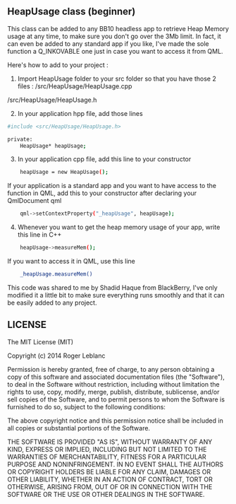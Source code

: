 HeapUsage class (beginner)
--------------
This class can be added to any BB10 headless app to retrieve Heap Memory usage at any time, to make sure you don't go over the 3Mb limit. In fact, it can even be added to any standard app if you like, I've made the sole function a Q_INKOVABLE one just in case you want to access it from QML.

Here's how to add to your project :

1) Import HeapUsage folder to your src folder so that you have those 2 files :
/src/HeapUsage/HeapUsage.cpp

/src/HeapUsage/HeapUsage.h

2) In your application hpp file, add those lines
```sh
#include <src/HeapUsage/HeapUsage.h>
```
```sh
private:
	HeapUsage* heapUsage;
```

3) In your application cpp file, add this line to your constructor
```sh
	heapUsage = new HeapUsage();
```
If your application is a standard app and you want to have access to the function in QML, add this to your constructor after declaring your QmlDocument qml 
```sh
	qml->setContextProperty("_heapUsage", heapUsage);
```

4) Whenever you want to get the heap memory usage of your app, write this line in C++
```sh
	heapUsage->measureMem();
```
If you want to access it in QML, use this line
```sh
	_heapUsage.measureMem()
```

This code was shared to me by Shadid Haque from BlackBerry, I've only modified it a little bit to make sure everything runs smoothly and that it can be easily added to any project.


LICENSE
--------------
The MIT License (MIT)

Copyright (c) 2014 Roger Leblanc

Permission is hereby granted, free of charge, to any person obtaining a copy of this software and associated documentation files (the "Software"), to deal in the Software without restriction, including without limitation the rights to use, copy, modify, merge, publish, distribute, sublicense, and/or sell copies of the Software, and to permit persons to whom the Software is furnished to do so, subject to the following conditions:

The above copyright notice and this permission notice shall be included in all copies or substantial portions of the Software.

THE SOFTWARE IS PROVIDED "AS IS", WITHOUT WARRANTY OF ANY KIND, EXPRESS OR IMPLIED, INCLUDING BUT NOT LIMITED TO THE WARRANTIES OF MERCHANTABILITY, FITNESS FOR A PARTICULAR PURPOSE AND NONINFRINGEMENT. IN NO EVENT SHALL THE AUTHORS OR COPYRIGHT HOLDERS BE LIABLE FOR ANY CLAIM, DAMAGES OR OTHER LIABILITY, WHETHER IN AN ACTION OF CONTRACT, TORT OR OTHERWISE, ARISING FROM, OUT OF OR IN CONNECTION WITH THE SOFTWARE OR THE USE OR OTHER DEALINGS IN THE SOFTWARE.
